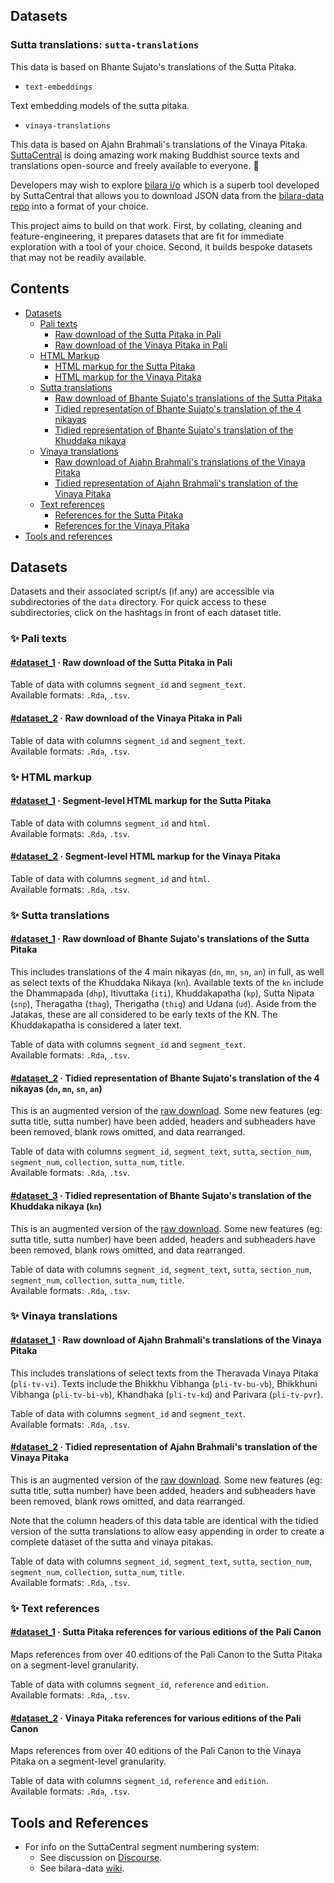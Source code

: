 ## Datasets

### Sutta translations: `sutta-translations`  

This data is based on Bhante Sujato's translations of the Sutta Pitaka.

- `text-embeddings`

Text embedding models of the sutta pitaka.

- `vinaya-translations`  

This data is based on Ajahn Brahmali's translations of the Vinaya Pitaka.
[SuttaCentral](https://github.com/suttacentral) is doing amazing work making Buddhist source texts and translations open-source and freely available to everyone. :tada: 

Developers may wish to explore [bilara i/o](https://github.com/suttacentral/bilara-data/wiki/Bilara-io) which is a superb tool developed by SuttaCentral that allows you to download JSON data from the [bilara-data repo](https://github.com/suttacentral/bilara-data) into a format of your choice. 

This project aims to build on that work. First, by collating, cleaning and feature-engineering, it prepares datasets that are fit for immediate exploration with a tool of your choice. Second, it builds bespoke datasets that may not be readily available.

## Contents

* [Datasets](#datasets)
    * [Pali texts](#pali-texts)
        - [Raw download of the Sutta Pitaka in Pali](#pali-texts-dataset-1)
        - [Raw download of the Vinaya Pitaka in Pali](#pali-texts-dataset-2)
    * [HTML Markup](#html-markup)
        - [HTML markup for the Sutta Pitaka](#html-markup-dataset-1)
        - [HTML markup for the Vinaya Pitaka](#html-markup-dataset-2)
    * [Sutta translations](#sutta-translations)
        - [Raw download of Bhante Sujato's translations of the Sutta Pitaka](#sutta-translations-dataset-1) 
        - [Tidied representation of Bhante Sujato's translation of the 4 nikayas](#sutta-translations-dataset-2)
        - [Tidied representation of Bhante Sujato's translation of the Khuddaka nikaya](#sutta-translations-dataset-3)
    * [Vinaya translations](#vinaya-translations)
        - [Raw download of Ajahn Brahmali's translations of the Vinaya Pitaka](#vinaya-translations-dataset-1)
        - [Tidied representation of Ajahn Brahmali's translation of the Vinaya Pitaka](#vinaya-translations-dataset-2)
    * [Text references](#text-references)
        - [References for the Sutta Pitaka](#text-references-dataset-1)
        - [References for the Vinaya Pitaka](#text-references-dataset-2)
* [Tools and references](#tools-and-references)

## Datasets

Datasets and their associated script/s (if any) are accessible via subdirectories of the `data` directory. For quick access to these subdirectories, click on the hashtags in front of each dataset title. 

### :sparkles: Pali texts

#### [#dataset_1](https://github.com/chaz23/sutta-science/tree/main/data/pali-texts/dataset_1) <a name="pali-texts-dataset-1"></a>· Raw download of the Sutta Pitaka in Pali

Table of data with columns `segment_id` and `segment_text`.  
Available formats: `.Rda`, `.tsv`.

#### [#dataset_2](https://github.com/chaz23/sutta-science/tree/main/data/pali-texts/dataset_2) <a name="pali-texts-dataset-2"></a>· Raw download of the Vinaya Pitaka in Pali

Table of data with columns `segment_id` and `segment_text`.  
Available formats: `.Rda`, `.tsv`.

### :sparkles: HTML markup

#### [#dataset_1](https://github.com/chaz23/sutta-science/tree/main/data/html/dataset_1) <a name="html-markup-dataset-1"></a>· Segment-level HTML markup for the Sutta Pitaka

Table of data with columns `segment_id` and `html`.  
Available formats: `.Rda`, `.tsv`.

#### [#dataset_2](https://github.com/chaz23/sutta-science/tree/main/data/html/dataset_2) <a name="html-markup-dataset-2"></a>· Segment-level HTML markup for the Vinaya Pitaka

Table of data with columns `segment_id` and `html`.  
Available formats: `.Rda`, `.tsv`.

### :sparkles: Sutta translations 

#### [#dataset_1](https://github.com/chaz23/sutta-science/tree/main/data/sutta-translations/dataset_1) <a name="sutta-translations-dataset-1"></a>· Raw download of Bhante Sujato's translations of the Sutta Pitaka  

This includes translations of the 4 main nikayas (`dn`, `mn`, `sn`, `an`) in full, as well as select texts of the Khuddaka Nikaya (`kn`). Available texts of the `kn` include the Dhammapada (`dhp`), Itivuttaka (`iti`), Khuddakapatha (`kp`), Sutta Nipata (`snp`), Theragatha (`thag`), Therigatha (`thig`) and Udana (`ud`). Aside from the Jatakas, these are all considered to be early texts of the KN. The Khuddakapatha is considered a later text.

Table of data with columns `segment_id` and `segment_text`.  
Available formats: `.Rda`, `.tsv`.  

#### [#dataset_2](https://github.com/chaz23/sutta-science/tree/main/data/sutta-translations/dataset_2) <a name="sutta-translations-dataset-2"></a>· Tidied representation of Bhante Sujato's translation of the 4 nikayas (`dn`, `mn`, `sn`, `an`) 

This is an augmented version of the [raw download](#sutta-translations-dataset-1). Some new features (eg: sutta title, sutta number) have been added, headers and subheaders have been removed, blank rows omitted, and data rearranged.

Table of data with columns `segment_id`, `segment_text`, `sutta`, `section_num`, `segment_num`, `collection`, `sutta_num`, `title`.  
Available formats: `.Rda`, `.tsv`.  

#### [#dataset_3](https://github.com/chaz23/sutta-science/tree/main/data/sutta-translations/dataset_3) <a name="sutta-translations-dataset-3"></a>· Tidied representation of Bhante Sujato's translation of the Khuddaka nikaya (`kn`)

This is an augmented version of the [raw download](#sutta-translations-dataset-1). Some new features (eg: sutta title, sutta number) have been added, headers and subheaders have been removed, blank rows omitted, and data rearranged.

Table of data with columns `segment_id`, `segment_text`, `sutta`, `section_num`, `segment_num`, `collection`, `sutta_num`, `title`.  
Available formats: `.Rda`, `.tsv`.


### :sparkles: Vinaya translations

#### [#dataset_1](https://github.com/chaz23/sutta-science/tree/main/data/vinaya-translations/dataset_1) <a name="vinaya-translations-dataset-1"></a>· Raw download of Ajahn Brahmali's translations of the Vinaya Pitaka 

This includes translations of select texts from the Theravada Vinaya Pitaka (`pli-tv-vi`). Texts include the Bhikkhu Vibhanga (`pli-tv-bu-vb`), Bhikkhuni Vibhanga (`pli-tv-bi-vb`), Khandhaka (`pli-tv-kd`) and Parivara (`pli-tv-pvr`).

Table of data with columns `segment_id` and `segment_text`.  
Available formats: `.Rda`, `.tsv`.


#### [#dataset_2](https://github.com/chaz23/sutta-science/tree/main/data/vinaya-translations/dataset_2) <a name="vinaya-translations-dataset-2"></a>· Tidied representation of Ajahn Brahmali's translation of the Vinaya Pitaka  

This is an augmented version of the [raw download](#vinaya-translations-dataset-1). Some new features (eg: sutta title, sutta number) have been added, headers and subheaders have been removed, blank rows omitted, and data rearranged. 

Note that the column headers of this data table are identical with the tidied version of the sutta translations to allow easy appending in order to create a complete dataset of the sutta and vinaya pitakas.

Table of data with columns `segment_id`, `segment_text`, `sutta`, `section_num`, `segment_num`, `collection`, `sutta_num`, `title`.  
Available formats: `.Rda`, `.tsv`.

### :sparkles: Text references

#### [#dataset_1](https://github.com/chaz23/sutta-science/tree/main/data/references/dataset_1) <a name="text-references-dataset-1"></a>· Sutta Pitaka references for various editions of the Pali Canon

Maps references from over 40 editions of the Pali Canon to the Sutta Pitaka on a segment-level granularity.

Table of data with columns `segment_id`, `reference` and `edition`.  
Available formats: `.Rda`, `.tsv`.

#### [#dataset_2](https://github.com/chaz23/sutta-science/tree/main/data/references/dataset_2) <a name="text-references-dataset-2"></a>· Vinaya Pitaka references for various editions of the Pali Canon

Maps references from over 40 editions of the Pali Canon to the Vinaya Pitaka on a segment-level granularity.

Table of data with columns `segment_id`, `reference` and `edition`.  
Available formats: `.Rda`, `.tsv`.

## Tools and References

* For info on the SuttaCentral segment numbering system:
    * See discussion on [Discourse](https://discourse.suttacentral.net/t/making-sense-of-the-segment-numbering-system/23121).
    * See bilara-data [wiki](https://github.com/suttacentral/bilara-data/wiki/Bilara-segment-number-spec).